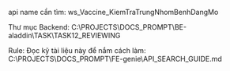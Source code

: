api name cần tìm: ws_Vaccine_KiemTraTrungNhomBenhDangMo

Thư mục Backend: C:\PROJECTS\DOCS_PROMPT\BE-aladdin\TASK\TASK12_REVIEWING

Rule: 
Đọc kỹ tài liệu này để nắm cách làm: C:\PROJECTS\DOCS_PROMPT\FE-genie\API_SEARCH_GUIDE.md
